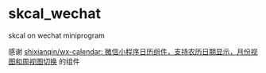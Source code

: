# skcal_wechat
skcal on wechat miniprogram

感谢
[shixianqin/wx\-calendar: 微信小程序日历组件，支持农历日期显示，月份视图和周视图切换](https://github.com/shixianqin/wx-calendar)
的组件
